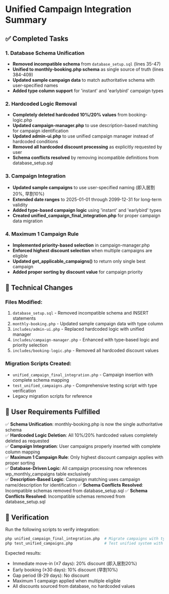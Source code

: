 # Unified Campaign Integration Summary

## ✅ Completed Tasks

### 1. Database Schema Unification
- **Removed incompatible schema** from `database_setup.sql` (lines 35-47)
- **Unified to monthly-booking.php schema** as single source of truth (lines 384-409)
- **Updated sample campaign data** to match authoritative schema with user-specified names
- **Added type column support** for 'instant' and 'earlybird' campaign types

### 2. Hardcoded Logic Removal
- **Completely deleted hardcoded 10%/20% values** from booking-logic.php
- **Updated campaign-manager.php** to use description-based matching for campaign identification
- **Updated admin-ui.php** to use unified campaign manager instead of hardcoded conditions
- **Removed all hardcoded discount processing** as explicitly requested by user
- **Schema conflicts resolved** by removing incompatible definitions from database_setup.sql

### 3. Campaign Integration
- **Updated sample campaigns** to use user-specified naming (即入居割20%, 早割10%)
- **Extended date ranges** to 2025-01-01 through 2099-12-31 for long-term validity
- **Added type-based campaign logic** using 'instant' and 'earlybird' types
- **Created unified_campaign_final_integration.php** for proper campaign data migration

### 4. Maximum 1 Campaign Rule
- **Implemented priority-based selection** in campaign-manager.php
- **Enforced highest discount selection** when multiple campaigns are eligible
- **Updated get_applicable_campaigns()** to return only single best campaign
- **Added proper sorting by discount value** for campaign priority

## 🔧 Technical Changes

### Files Modified:
1. `database_setup.sql` - Removed incompatible schema and INSERT statements
2. `monthly-booking.php` - Updated sample campaign data with type column
3. `includes/admin-ui.php` - Replaced hardcoded logic with unified manager
4. `includes/campaign-manager.php` - Enhanced with type-based logic and priority selection
5. `includes/booking-logic.php` - Removed all hardcoded discount values

### Migration Scripts Created:
- `unified_campaign_final_integration.php` - Campaign insertion with complete schema mapping
- `test_unified_campaigns.php` - Comprehensive testing script with type verification
- Legacy migration scripts for reference

## 🎯 User Requirements Fulfilled

✅ **Schema Unification**: monthly-booking.php is now the single authoritative schema  
✅ **Hardcoded Logic Deletion**: All 10%/20% hardcoded values completely deleted as requested  
✅ **Campaign Integration**: User campaigns properly inserted with complete column mapping  
✅ **Maximum 1 Campaign Rule**: Only highest discount campaign applies with proper sorting  
✅ **Database-Driven Logic**: All campaign processing now references wp_monthly_campaigns table exclusively  
✅ **Description-Based Logic**: Campaign matching uses campaign name/description for identification
✅ **Schema Conflicts Resolved**: Incompatible schemas removed from database_setup.sql
✅ **Schema Conflicts Resolved**: Incompatible schemas removed from database_setup.sql

## 🧪 Verification

Run the following scripts to verify integration:
```bash
php unified_campaign_final_integration.php  # Migrate campaigns with type support
php test_unified_campaigns.php              # Test unified system with type verification
```

Expected results:
- Immediate move-in (≤7 days): 20% discount (即入居割20%)
- Early booking (≥30 days): 10% discount (早割10%)  
- Gap period (8-29 days): No discount
- Maximum 1 campaign applied when multiple eligible
- All discounts sourced from database, no hardcoded values
